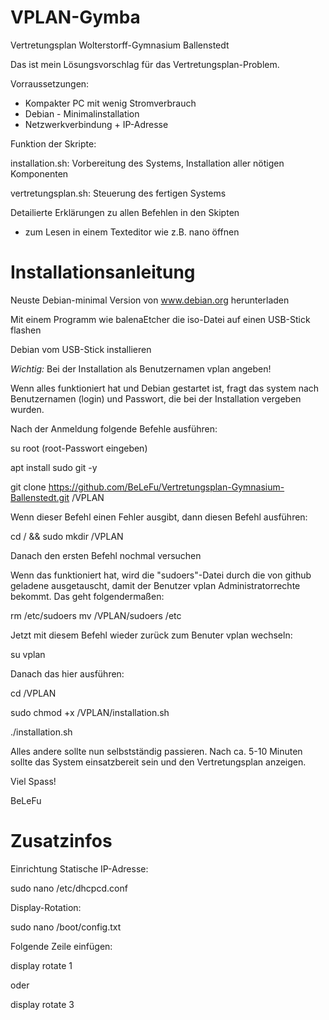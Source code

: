 # VPLAN-Gymba
Vertretungsplan Wolterstorff-Gymnasium Ballenstedt

Das ist mein Lösungsvorschlag für das Vertretungsplan-Problem.

Vorraussetzungen:

- Kompakter PC mit wenig Stromverbrauch
- Debian - Minimalinstallation
- Netzwerkverbindung + IP-Adresse

Funktion der Skripte:

installation.sh: Vorbereitung des Systems, Installation aller nötigen Komponenten

vertretungsplan.sh: Steuerung des fertigen Systems

Detailierte Erklärungen zu allen Befehlen in den Skipten
 - zum Lesen in einem Texteditor wie z.B. nano öffnen
 
 # Installationsanleitung
 
 Neuste Debian-minimal Version von www.debian.org herunterladen
 
 Mit einem Programm wie balenaEtcher die iso-Datei auf einen USB-Stick flashen
 
 Debian vom USB-Stick installieren
 
 *Wichtig:* Bei der Installation als Benutzernamen vplan angeben!
 
 Wenn alles funktioniert hat und Debian gestartet ist, fragt das system nach Benutzernamen (login) und Passwort, die bei der Installation vergeben wurden. 
 
 Nach der Anmeldung folgende Befehle ausführen:
 
 su root (root-Passwort eingeben)
 
 apt install sudo git -y
 
 git clone https://github.com/BeLeFu/Vertretungsplan-Gymnasium-Ballenstedt.git /VPLAN
 
 Wenn dieser Befehl einen Fehler ausgibt, dann diesen Befehl ausführen:
 
 cd / && sudo mkdir /VPLAN
 
 Danach den ersten Befehl nochmal versuchen
 
 Wenn das funktioniert hat, wird die "sudoers"-Datei durch die von github geladene ausgetauscht, damit der Benutzer vplan Administratorrechte bekommt. Das geht folgendermaßen:
 
 rm /etc/sudoers
 mv /VPLAN/sudoers /etc
 
 Jetzt mit diesem Befehl wieder zurück zum Benuter vplan wechseln:
 
 su vplan
 
 Danach das hier ausführen:
 
 cd /VPLAN
 
 sudo chmod +x /VPLAN/installation.sh
 
 ./installation.sh
 
 Alles andere sollte nun selbstständig passieren. Nach ca. 5-10 Minuten sollte das System einsatzbereit sein und den Vertretungsplan anzeigen.
 
 Viel Spass!
 
 BeLeFu
 
 
 # Zusatzinfos
 
 Einrichtung Statische IP-Adresse:
 
 sudo nano /etc/dhcpcd.conf
 
 Display-Rotation: 
 
 sudo nano /boot/config.txt

Folgende Zeile einfügen:

display rotate 1

oder

display rotate 3
